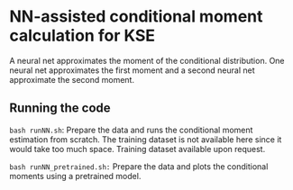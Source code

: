 # NN-assisted conditional moment calculation for KSE

A neural net approximates the moment of the conditional distribution. One neural net approximates the first moment and a second neural net approximate the second moment.

## Running the code

`bash runNN.sh`: Prepare the data and runs the conditional moment estimation from scratch. The training dataset is not available here since it would take too much space. Training dataset available upon request.

`bash runNN_pretrained.sh:` Prepare the data and plots the conditional moments using a pretrained model.


